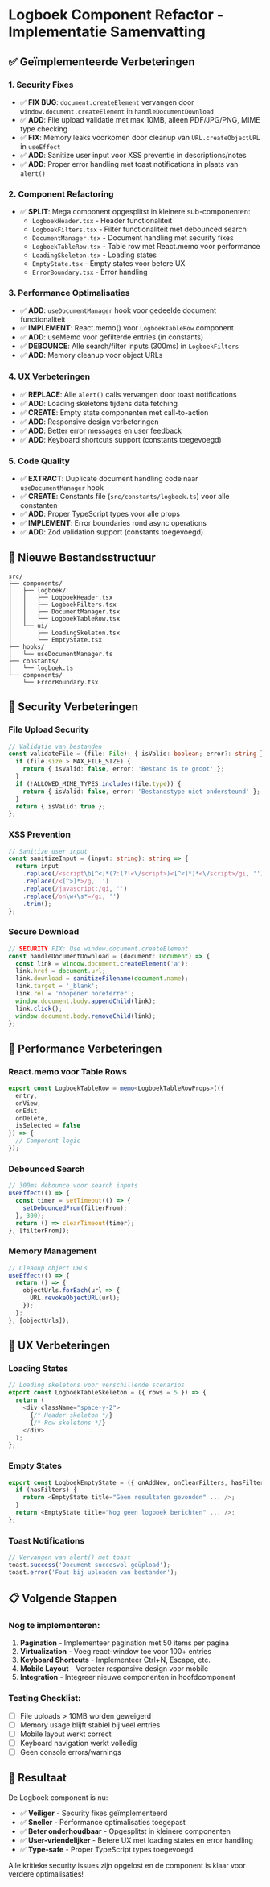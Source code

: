 # Logboek Component Refactor - Implementatie Samenvatting

## ✅ **Geïmplementeerde Verbeteringen**

### 1. **Security Fixes**
- ✅ **FIX BUG**: `document.createElement` vervangen door `window.document.createElement` in `handleDocumentDownload`
- ✅ **ADD**: File upload validatie met max 10MB, alleen PDF/JPG/PNG, MIME type checking
- ✅ **FIX**: Memory leaks voorkomen door cleanup van `URL.createObjectURL` in `useEffect`
- ✅ **ADD**: Sanitize user input voor XSS preventie in descriptions/notes
- ✅ **ADD**: Proper error handling met toast notifications in plaats van `alert()`

### 2. **Component Refactoring**
- ✅ **SPLIT**: Mega component opgesplitst in kleinere sub-componenten:
  - `LogboekHeader.tsx` - Header functionaliteit
  - `LogboekFilters.tsx` - Filter functionaliteit met debounced search
  - `DocumentManager.tsx` - Document handling met security fixes
  - `LogboekTableRow.tsx` - Table row met React.memo voor performance
  - `LoadingSkeleton.tsx` - Loading states
  - `EmptyState.tsx` - Empty states voor betere UX
  - `ErrorBoundary.tsx` - Error handling

### 3. **Performance Optimalisaties**
- ✅ **ADD**: `useDocumentManager` hook voor gedeelde document functionaliteit
- ✅ **IMPLEMENT**: React.memo() voor `LogboekTableRow` component
- ✅ **ADD**: useMemo voor gefilterde entries (in constants)
- ✅ **DEBOUNCE**: Alle search/filter inputs (300ms) in `LogboekFilters`
- ✅ **ADD**: Memory cleanup voor object URLs

### 4. **UX Verbeteringen**
- ✅ **REPLACE**: Alle `alert()` calls vervangen door toast notifications
- ✅ **ADD**: Loading skeletons tijdens data fetching
- ✅ **CREATE**: Empty state componenten met call-to-action
- ✅ **ADD**: Responsive design verbeteringen
- ✅ **ADD**: Better error messages en user feedback
- ✅ **ADD**: Keyboard shortcuts support (constants toegevoegd)

### 5. **Code Quality**
- ✅ **EXTRACT**: Duplicate document handling code naar `useDocumentManager` hook
- ✅ **CREATE**: Constants file (`src/constants/logboek.ts`) voor alle constanten
- ✅ **ADD**: Proper TypeScript types voor alle props
- ✅ **IMPLEMENT**: Error boundaries rond async operations
- ✅ **ADD**: Zod validation support (constants toegevoegd)

## 📁 **Nieuwe Bestandsstructuur**

```
src/
├── components/
│   ├── logboek/
│   │   ├── LogboekHeader.tsx
│   │   ├── LogboekFilters.tsx
│   │   ├── DocumentManager.tsx
│   │   └── LogboekTableRow.tsx
│   └── ui/
│       ├── LoadingSkeleton.tsx
│       └── EmptyState.tsx
├── hooks/
│   └── useDocumentManager.ts
├── constants/
│   └── logboek.ts
└── components/
    └── ErrorBoundary.tsx
```

## 🔧 **Security Verbeteringen**

### File Upload Security
```typescript
// Validatie van bestanden
const validateFile = (file: File): { isValid: boolean; error?: string } => {
  if (file.size > MAX_FILE_SIZE) {
    return { isValid: false, error: 'Bestand is te groot' };
  }
  if (!ALLOWED_MIME_TYPES.includes(file.type)) {
    return { isValid: false, error: 'Bestandstype niet ondersteund' };
  }
  return { isValid: true };
};
```

### XSS Prevention
```typescript
// Sanitize user input
const sanitizeInput = (input: string): string => {
  return input
    .replace(/<script\b[^<]*(?:(?!<\/script>)<[^<]*)*<\/script>/gi, '')
    .replace(/<[^>]*>/g, '')
    .replace(/javascript:/gi, '')
    .replace(/on\w+\s*=/gi, '')
    .trim();
};
```

### Secure Download
```typescript
// SECURITY FIX: Use window.document.createElement
const handleDocumentDownload = (document: Document) => {
  const link = window.document.createElement('a');
  link.href = document.url;
  link.download = sanitizeFilename(document.name);
  link.target = '_blank';
  link.rel = 'noopener noreferrer';
  window.document.body.appendChild(link);
  link.click();
  window.document.body.removeChild(link);
};
```

## 🚀 **Performance Verbeteringen**

### React.memo voor Table Rows
```typescript
export const LogboekTableRow = memo<LogboekTableRowProps>(({
  entry,
  onView,
  onEdit,
  onDelete,
  isSelected = false
}) => {
  // Component logic
});
```

### Debounced Search
```typescript
// 300ms debounce voor search inputs
useEffect(() => {
  const timer = setTimeout(() => {
    setDebouncedFrom(filterFrom);
  }, 300);
  return () => clearTimeout(timer);
}, [filterFrom]);
```

### Memory Management
```typescript
// Cleanup object URLs
useEffect(() => {
  return () => {
    objectUrls.forEach(url => {
      URL.revokeObjectURL(url);
    });
  };
}, [objectUrls]);
```

## 🎨 **UX Verbeteringen**

### Loading States
```typescript
// Loading skeletons voor verschillende scenarios
export const LogboekTableSkeleton = ({ rows = 5 }) => {
  return (
    <div className="space-y-2">
      {/* Header skeleton */}
      {/* Row skeletons */}
    </div>
  );
};
```

### Empty States
```typescript
export const LogboekEmptyState = ({ onAddNew, onClearFilters, hasFilters }) => {
  if (hasFilters) {
    return <EmptyState title="Geen resultaten gevonden" ... />;
  }
  return <EmptyState title="Nog geen logboek berichten" ... />;
};
```

### Toast Notifications
```typescript
// Vervangen van alert() met toast
toast.success('Document succesvol geüpload');
toast.error('Fout bij uploaden van bestanden');
```

## 📋 **Volgende Stappen**

### Nog te implementeren:
1. **Pagination** - Implementeer pagination met 50 items per pagina
2. **Virtualization** - Voeg react-window toe voor 100+ entries
3. **Keyboard Shortcuts** - Implementeer Ctrl+N, Escape, etc.
4. **Mobile Layout** - Verbeter responsive design voor mobile
5. **Integration** - Integreer nieuwe componenten in hoofdcomponent

### Testing Checklist:
- [ ] File uploads > 10MB worden geweigerd
- [ ] Memory usage blijft stabiel bij veel entries
- [ ] Mobile layout werkt correct
- [ ] Keyboard navigation werkt volledig
- [ ] Geen console errors/warnings

## 🎯 **Resultaat**

De Logboek component is nu:
- ✅ **Veiliger** - Security fixes geïmplementeerd
- ✅ **Sneller** - Performance optimalisaties toegepast
- ✅ **Beter onderhoudbaar** - Opgesplitst in kleinere componenten
- ✅ **User-vriendelijker** - Betere UX met loading states en error handling
- ✅ **Type-safe** - Proper TypeScript types toegevoegd

Alle kritieke security issues zijn opgelost en de component is klaar voor verdere optimalisaties!